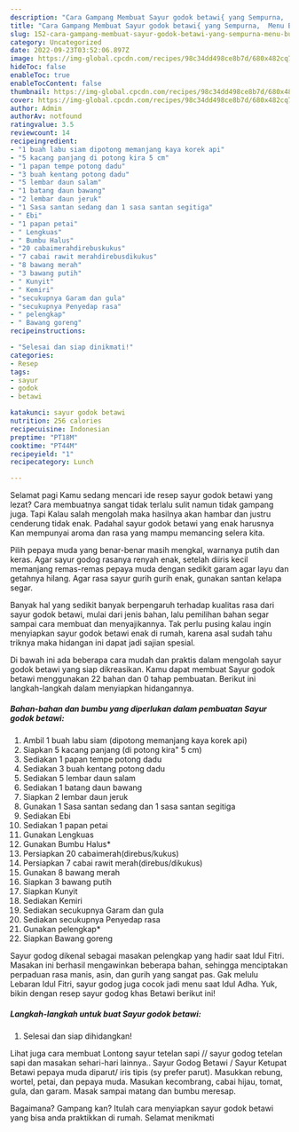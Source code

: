 ```yaml
---
description: "Cara Gampang Membuat Sayur godok betawi{ yang Sempurna,  Menu Buat lebaran"
title: "Cara Gampang Membuat Sayur godok betawi{ yang Sempurna,  Menu Buat lebaran"
slug: 152-cara-gampang-membuat-sayur-godok-betawi-yang-sempurna-menu-buat-lebaran
category: Uncategorized
date: 2022-09-23T03:52:06.897Z
image: https://img-global.cpcdn.com/recipes/98c34dd498ce8b7d/680x482cq70/sayur-godok-betawi-foto-resep-utama.jpg
hideToc: false
enableToc: true
enableTocContent: false
thumbnail: https://img-global.cpcdn.com/recipes/98c34dd498ce8b7d/680x482cq70/sayur-godok-betawi-foto-resep-utama.jpg
cover: https://img-global.cpcdn.com/recipes/98c34dd498ce8b7d/680x482cq70/sayur-godok-betawi-foto-resep-utama.jpg
author: Admin
authorAv: notfound
ratingvalue: 3.5
reviewcount: 14
recipeingredient:
- "1 buah labu siam dipotong memanjang kaya korek api"
- "5 kacang panjang di potong kira 5 cm"
- "1 papan tempe potong dadu"
- "3 buah kentang potong dadu"
- "5 lembar daun salam"
- "1 batang daun bawang"
- "2 lembar daun jeruk"
- "1 Sasa santan sedang dan 1 sasa santan segitiga"
- " Ebi"
- "1 papan petai"
- " Lengkuas"
- " Bumbu Halus"
- "20 cabaimerahdirebuskukus"
- "7 cabai rawit merahdirebusdikukus"
- "8 bawang merah"
- "3 bawang putih"
- " Kunyit"
- " Kemiri"
- "secukupnya Garam dan gula"
- "secukupnya Penyedap rasa"
- " pelengkap"
- " Bawang goreng"
recipeinstructions:

- "Selesai dan siap dinikmati!"
categories:
- Resep
tags:
- sayur
- godok
- betawi

katakunci: sayur godok betawi 
nutrition: 256 calories
recipecuisine: Indonesian
preptime: "PT18M"
cooktime: "PT44M"
recipeyield: "1"
recipecategory: Lunch

---
```



Selamat pagi Kamu sedang mencari ide resep sayur godok betawi yang lezat? Cara membuatnya sangat tidak terlalu sulit namun tidak gampang juga. Tapi Kalau salah mengolah maka hasilnya akan hambar dan justru cenderung tidak enak. Padahal sayur godok betawi yang enak harusnya Kan mempunyai aroma dan rasa yang mampu memancing selera kita.


Pilih pepaya muda yang benar-benar masih mengkal, warnanya putih dan keras. Agar sayur godog rasanya renyah enak, setelah diiris kecil memanjang remas-remas pepaya muda dengan sedikit garam agar layu dan getahnya hilang. Agar rasa sayur gurih gurih enak, gunakan santan kelapa segar.

Banyak hal yang sedikit banyak berpengaruh terhadap kualitas rasa dari sayur godok betawi, mulai dari jenis bahan, lalu pemilihan bahan segar sampai cara membuat dan menyajikannya. Tak perlu pusing kalau ingin menyiapkan sayur godok betawi enak di rumah, karena asal sudah tahu triknya maka hidangan ini dapat jadi sajian spesial.


Di bawah ini ada beberapa cara mudah dan praktis dalam mengolah sayur godok betawi yang siap dikreasikan. Kamu dapat membuat Sayur godok betawi menggunakan 22 bahan dan 0 tahap pembuatan. Berikut ini langkah-langkah dalam menyiapkan hidangannya.

<!--inarticleads1-->

##### Bahan-bahan dan bumbu yang diperlukan dalam pembuatan Sayur godok betawi:

1. Ambil 1 buah labu siam (dipotong memanjang kaya korek api)
1. Siapkan 5 kacang panjang (di potong kira&#34; 5 cm)
1. Sediakan 1 papan tempe potong dadu
1. Sediakan 3 buah kentang potong dadu
1. Sediakan 5 lembar daun salam
1. Sediakan 1 batang daun bawang
1. Siapkan 2 lembar daun jeruk
1. Gunakan 1 Sasa santan sedang dan 1 sasa santan segitiga
1. Sediakan  Ebi
1. Sediakan 1 papan petai
1. Gunakan  Lengkuas
1. Gunakan  Bumbu Halus*
1. Persiapkan 20 cabaimerah(direbus/kukus)
1. Persiapkan 7 cabai rawit merah(direbus/dikukus)
1. Gunakan 8 bawang merah
1. Siapkan 3 bawang putih
1. Siapkan  Kunyit
1. Sediakan  Kemiri
1. Sediakan secukupnya Garam dan gula
1. Sediakan secukupnya Penyedap rasa
1. Gunakan  pelengkap*
1. Siapkan  Bawang goreng


Sayur godog dikenal sebagai masakan pelengkap yang hadir saat Idul Fitri. Masakan ini berhasil mengawinkan beberapa bahan, sehingga menciptakan perpaduan rasa manis, asin, dan gurih yang sangat pas. Gak melulu Lebaran Idul Fitri, sayur godog juga cocok jadi menu saat Idul Adha. Yuk, bikin dengan resep sayur godog khas Betawi berikut ini! 

<!--inarticleads2-->

##### Langkah-langkah untuk buat Sayur godok betawi:


1. Selesai dan siap dihidangkan!

Lihat juga cara membuat Lontong sayur tetelan sapi // sayur godog tetelan sapi dan masakan sehari-hari lainnya.. Sayur Godog Betawi / Sayur Ketupat Betawi pepaya muda diparut/ iris tipis (sy prefer parut). Masukkan rebung, wortel, petai, dan pepaya muda. Masukan kecombrang, cabai hijau, tomat, gula, dan garam. Masak sampai matang dan bumbu meresap. 

Bagaimana? Gampang kan? Itulah cara menyiapkan sayur godok betawi yang bisa anda praktikkan di rumah. Selamat menikmati
